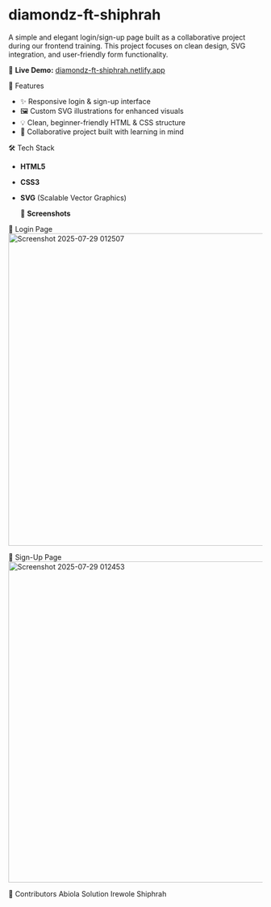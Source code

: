 # diamondz-ft-shiphrah
A simple and elegant login/sign-up page built as a collaborative project during our frontend training. This project focuses on clean design, SVG integration, and user-friendly form functionality.

🔗 **Live Demo:** [diamondz-ft-shiphrah.netlify.app](https://diamondz-ft-shiphrah.netlify.app/)

 🚀 Features

- ✨ Responsive login & sign-up interface
- 🖼️ Custom SVG illustrations for enhanced visuals
- 💡 Clean, beginner-friendly HTML & CSS structure
- 🤝 Collaborative project built with learning in mind

🛠️ Tech Stack

- **HTML5**
- **CSS3**
- **SVG** (Scalable Vector Graphics)

  📸 **Screenshots**

🔐 Login Page 
<img width="1352" height="619" alt="Screenshot 2025-07-29 012507" src="https://github.com/user-attachments/assets/3c5612b8-3fe4-45ad-bbdb-9a2106b44956" />

 📝 Sign-Up Page  
<img width="1354" height="636" alt="Screenshot 2025-07-29 012453" src="https://github.com/user-attachments/assets/4e5612ff-07f0-4d17-b100-ee5b67a62062" />

🤝 Contributors
Abiola Solution
Irewole Shiphrah

